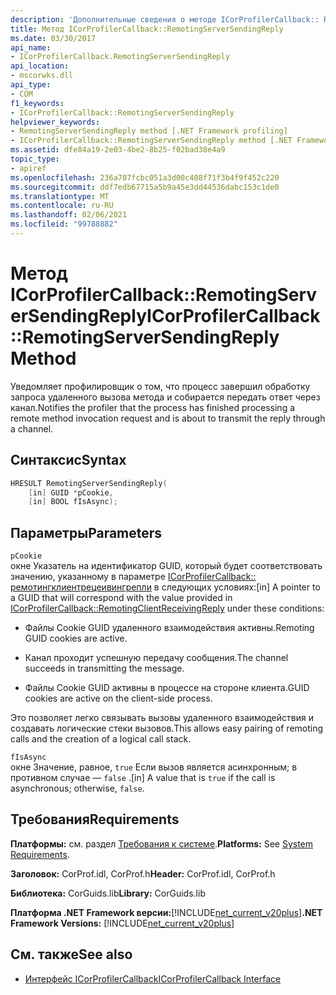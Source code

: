 ```yaml
---
description: 'Дополнительные сведения о методе ICorProfilerCallback:: RemotingServerSendingReply'
title: Метод ICorProfilerCallback::RemotingServerSendingReply
ms.date: 03/30/2017
api_name:
- ICorProfilerCallback.RemotingServerSendingReply
api_location:
- mscorwks.dll
api_type:
- COM
f1_keywords:
- ICorProfilerCallback::RemotingServerSendingReply
helpviewer_keywords:
- RemotingServerSendingReply method [.NET Framework profiling]
- ICorProfilerCallback::RemotingServerSendingReply method [.NET Framework profiling]
ms.assetid: dfe84a19-2e03-4be2-8b25-f02bad38e4a9
topic_type:
- apiref
ms.openlocfilehash: 236a707fcbc051a3d00c408f71f3b4f9f452c220
ms.sourcegitcommit: ddf7edb67715a5b9a45e3dd44536dabc153c1de0
ms.translationtype: MT
ms.contentlocale: ru-RU
ms.lasthandoff: 02/06/2021
ms.locfileid: "99788882"
---
```

# <a name="icorprofilercallbackremotingserversendingreply-method"></a><span data-ttu-id="7c9fe-103">Метод ICorProfilerCallback::RemotingServerSendingReply</span><span class="sxs-lookup"><span data-stu-id="7c9fe-103">ICorProfilerCallback::RemotingServerSendingReply Method</span></span>

<span data-ttu-id="7c9fe-104">Уведомляет профилировщик о том, что процесс завершил обработку запроса удаленного вызова метода и собирается передать ответ через канал.</span><span class="sxs-lookup"><span data-stu-id="7c9fe-104">Notifies the profiler that the process has finished processing a remote method invocation request and is about to transmit the reply through a channel.</span></span>  
  
## <a name="syntax"></a><span data-ttu-id="7c9fe-105">Синтаксис</span><span class="sxs-lookup"><span data-stu-id="7c9fe-105">Syntax</span></span>  
  
```cpp  
HRESULT RemotingServerSendingReply(  
    [in] GUID *pCookie,  
    [in] BOOL fIsAsync);  
```  
  
## <a name="parameters"></a><span data-ttu-id="7c9fe-106">Параметры</span><span class="sxs-lookup"><span data-stu-id="7c9fe-106">Parameters</span></span>  

 `pCookie`  
 <span data-ttu-id="7c9fe-107">окне Указатель на идентификатор GUID, который будет соответствовать значению, указанному в параметре [ICorProfilerCallback:: ремотингклиентрецеивингрепли](icorprofilercallback-remotingclientreceivingreply-method.md) в следующих условиях:</span><span class="sxs-lookup"><span data-stu-id="7c9fe-107">[in] A pointer to a GUID that will correspond with the value provided in [ICorProfilerCallback::RemotingClientReceivingReply](icorprofilercallback-remotingclientreceivingreply-method.md) under these conditions:</span></span>  
  
- <span data-ttu-id="7c9fe-108">Файлы Cookie GUID удаленного взаимодействия активны.</span><span class="sxs-lookup"><span data-stu-id="7c9fe-108">Remoting GUID cookies are active.</span></span>  
  
- <span data-ttu-id="7c9fe-109">Канал проходит успешную передачу сообщения.</span><span class="sxs-lookup"><span data-stu-id="7c9fe-109">The channel succeeds in transmitting the message.</span></span>  
  
- <span data-ttu-id="7c9fe-110">Файлы Cookie GUID активны в процессе на стороне клиента.</span><span class="sxs-lookup"><span data-stu-id="7c9fe-110">GUID cookies are active on the client-side process.</span></span>  
  
 <span data-ttu-id="7c9fe-111">Это позволяет легко связывать вызовы удаленного взаимодействия и создавать логические стеки вызовов.</span><span class="sxs-lookup"><span data-stu-id="7c9fe-111">This allows easy pairing of remoting calls and the creation of a logical call stack.</span></span>  
  
 `fIsAsync`  
 <span data-ttu-id="7c9fe-112">окне Значение, равное, `true` Если вызов является асинхронным; в противном случае — `false` .</span><span class="sxs-lookup"><span data-stu-id="7c9fe-112">[in] A value that is `true` if the call is asynchronous; otherwise, `false`.</span></span>  
  
## <a name="requirements"></a><span data-ttu-id="7c9fe-113">Требования</span><span class="sxs-lookup"><span data-stu-id="7c9fe-113">Requirements</span></span>  

 <span data-ttu-id="7c9fe-114">**Платформы:** см. раздел [Требования к системе](../../get-started/system-requirements.md).</span><span class="sxs-lookup"><span data-stu-id="7c9fe-114">**Platforms:** See [System Requirements](../../get-started/system-requirements.md).</span></span>  
  
 <span data-ttu-id="7c9fe-115">**Заголовок:** CorProf.idl, CorProf.h</span><span class="sxs-lookup"><span data-stu-id="7c9fe-115">**Header:** CorProf.idl, CorProf.h</span></span>  
  
 <span data-ttu-id="7c9fe-116">**Библиотека:** CorGuids.lib</span><span class="sxs-lookup"><span data-stu-id="7c9fe-116">**Library:** CorGuids.lib</span></span>  
  
 <span data-ttu-id="7c9fe-117">**Платформа .NET Framework версии:**[!INCLUDE[net_current_v20plus](../../../../includes/net-current-v20plus-md.md)]</span><span class="sxs-lookup"><span data-stu-id="7c9fe-117">**.NET Framework Versions:** [!INCLUDE[net_current_v20plus](../../../../includes/net-current-v20plus-md.md)]</span></span>  
  
## <a name="see-also"></a><span data-ttu-id="7c9fe-118">См. также</span><span class="sxs-lookup"><span data-stu-id="7c9fe-118">See also</span></span>

- [<span data-ttu-id="7c9fe-119">Интерфейс ICorProfilerCallback</span><span class="sxs-lookup"><span data-stu-id="7c9fe-119">ICorProfilerCallback Interface</span></span>](icorprofilercallback-interface.md)
